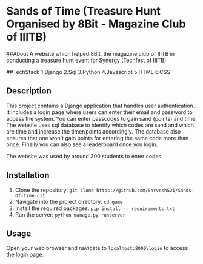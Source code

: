 # Sands of Time (Treasure Hunt Organised by 8Bit - Magazine Club of IIITB)

##About
A website which helped 8Bit, the magazine club of IIITB in conducting a treasure hunt event for Synergy (Techfest of IIITB)

##TechStack
1.Django
2.Sql
3.Python
4.Javascript
5.HTML
6.CSS

## Description
This project contains a Django application that handles user authentication. It includes a login page where users can enter their email and password to access the system. You can enter passcodes to gain sand (points) and time. The website uses sql database to identify which codes are sand and which are time and increase the timer/points accordingly. The database also ensures that one won't gain points for entering the same code more than once. Finally you can also see a leaderboard once you login. 

The website was used by around 300 students to enter codes. 

## Installation
1. Clone the repository: `git clone https://github.com/Sarvesh521/Sands-Of-Time.git`
2. Navigate into the project directory: `cd game`
3. Install the required packages: `pip install -r requirements.txt`
4. Run the server: `python manage.py runserver`

## Usage
Open your web browser and navigate to `localhost:8000\login` to access the login page.
